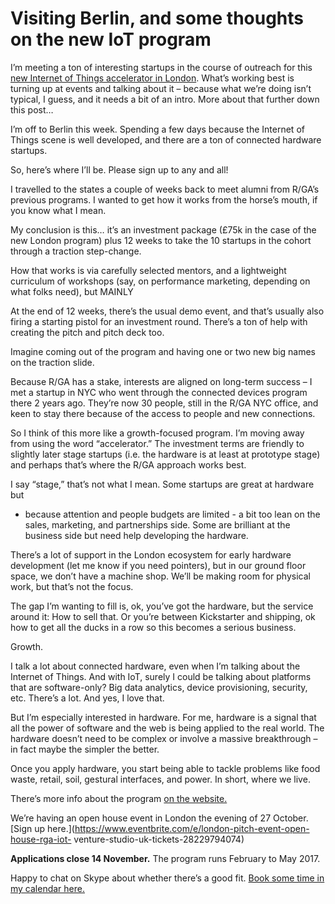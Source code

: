 # Visiting Berlin, and some thoughts on the new IoT program

I’m meeting a ton of interesting startups in the course of outreach for this
[new Internet of Things accelerator in London](http://www.rgaiot.com). What’s
working best is turning up at events and talking about it – because what we’re
doing isn’t typical, I guess, and it needs a bit of an intro. More about that
further down this post…

I’m off to Berlin this week. Spending a few days because the Internet of
Things scene is well developed, and there are a ton of connected hardware
startups.

So, here’s where I’ll be. Please sign up to any and all!

I travelled to the states a couple of weeks back to meet alumni from R/GA’s
previous programs. I wanted to get how it works from the horse’s mouth, if you
know what I mean.

My conclusion is this… it’s an investment package (£75k in the case of the new
London program) plus 12 weeks to take the 10 startups in the cohort through a
traction step-change.

How that works is via carefully selected mentors, and a lightweight curriculum
of workshops (say, on performance marketing, depending on what folks need),
but MAINLY

At the end of 12 weeks, there’s the usual demo event, and that’s usually also
firing a starting pistol for an investment round. There’s a ton of help with
creating the pitch and pitch deck too.

Imagine coming out of the program and having one or two new big names on the
traction slide.

Because R/GA has a stake, interests are aligned on long-term success – I met a
startup in NYC who went through the connected devices program there 2 years
ago. They’re now 30 people, still in the R/GA NYC office, and keen to stay
there because of the access to people and new connections.

So I think of this more like a growth-focused program. I’m moving away from
using the word “accelerator.” The investment terms are friendly to slightly
later stage startups (i.e. the hardware is at least at prototype stage) and
perhaps that’s where the R/GA approach works best.

I say “stage,” that’s not what I mean. Some startups are great at hardware but

- because attention and people budgets are limited - a bit too lean on the
  sales, marketing, and partnerships side. Some are brilliant at the business
  side but need help developing the hardware.

There’s a lot of support in the London ecosystem for early hardware
development (let me know if you need pointers), but in our ground floor space,
we don’t have a machine shop. We’ll be making room for physical work, but
that’s not the focus.

The gap I’m wanting to fill is, ok, you’ve got the hardware, but the service
around it: How to sell that. Or you’re between Kickstarter and shipping, ok
how to get all the ducks in a row so this becomes a serious business.

Growth.

I talk a lot about connected hardware, even when I’m talking about the
Internet of Things. And with IoT, surely I could be talking about platforms
that are software-only? Big data analytics, device provisioning, security,
etc. There’s a lot. And yes, I love that.

But I’m especially interested in hardware. For me, hardware is a signal that
all the power of software and the web is being applied to the real world. The
hardware doesn’t need to be complex or involve a massive breakthrough – in
fact maybe the simpler the better.

Once you apply hardware, you start being able to tackle problems like food
waste, retail, soil, gestural interfaces, and power. In short, where we live.

There’s more info about the program [on the website.](http://www.rgaiot.com)

We’re having an open house event in London the evening of 27 October. [Sign up
here.](https://www.eventbrite.com/e/london-pitch-event-open-house-rga-iot-
venture-studio-uk-tickets-28229794074)

**Applications close 14 November.** The program runs February to May 2017.

Happy to chat on Skype about whether there’s a good fit. [Book some time in my
calendar here.](https://rgaiotventurestudioukoh.youcanbook.me)
